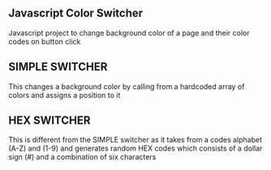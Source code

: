 ## Javascript Color Switcher

Javascript project to change background color of a page and their color codes on button click

## SIMPLE SWITCHER

This changes a background color by calling from a hardcoded array of colors and assigns a position to it

## HEX SWITCHER

This is different from the SIMPLE switcher as it takes from a codes alphabet (A-Z) and (1-9) and generates random HEX codes which consists of a dollar sign (#) and a combination of six characters
